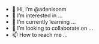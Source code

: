 - 👋 Hi, I’m @adenisonm
- 👀 I’m interested in ...
- 🌱 I’m currently learning ...
- 💞️ I’m looking to collaborate on ...
- 📫 How to reach me ...

<!---
adenisonm/adenisonm is a ✨ special ✨ repository because its `README.md` (this file) appears on your GitHub profile.
You can click the Preview link to take a look at your changes.
--->

